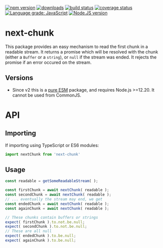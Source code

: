 [![npm version][npm-image]][npm-url]
[![downloads][downloads-image]][npm-url]
[![build status][build-image]][build-url]
[![coverage status][coverage-image]][coverage-url]
[![Language grade: JavaScript][lgtm-image]][lgtm-url]
[![Node.JS version][node-version]][node-url]


# next-chunk

This package provides an easy mechanism to read the first chunk in a readable stream. It returns a promise which will be resolved with the chunk (either a `Buffer` or a `string`), or `null` if the stream was ended. It rejects the promise if an error occured on the stream.


## Versions

 * Since v2 this is a [pure ESM][pure-esm] package, and requires Node.js >=12.20. It cannot be used from CommonJS.


# API

## Importing

If importing using TypeScript or ES6 modules:

```ts
import nextChunk from 'next-chunk'
```

## Usage

```ts
const readable = getSomeReadableStream( );

const firstChunk = await nextChunk( readable );
const secondChunk = await nextChunk( readable );
// ... eventually the stream may end, we get
const endedChunk = await nextChunk( readable );
const againChunk = await nextChunk( readable );

// These chunks contain buffers or strings
expect( firstChunk ).to.not.be.null;
expect( secondChunk ).to.not.be.null;
// These are all null
expect( endedChunk ).to.be.null;
expect( againChunk ).to.be.null;
```

[npm-image]: https://img.shields.io/npm/v/next-chunk.svg
[npm-url]: https://npmjs.org/package/next-chunk
[downloads-image]: https://img.shields.io/npm/dm/next-chunk.svg
[build-image]: https://img.shields.io/github/workflow/status/grantila/next-chunk/Master.svg
[build-url]: https://github.com/grantila/next-chunk/actions?query=workflow%3AMaster
[coverage-image]: https://coveralls.io/repos/github/grantila/next-chunk/badge.svg?branch=master
[coverage-url]: https://coveralls.io/github/grantila/next-chunk?branch=master
[lgtm-image]: https://img.shields.io/lgtm/grade/javascript/g/grantila/next-chunk.svg?logo=lgtm&logoWidth=18
[lgtm-url]: https://lgtm.com/projects/g/grantila/next-chunk/context:javascript
[node-version]: https://img.shields.io/node/v/next-chunk
[node-url]: https://nodejs.org/en/
[pure-esm]: https://gist.github.com/sindresorhus/a39789f98801d908bbc7ff3ecc99d99c